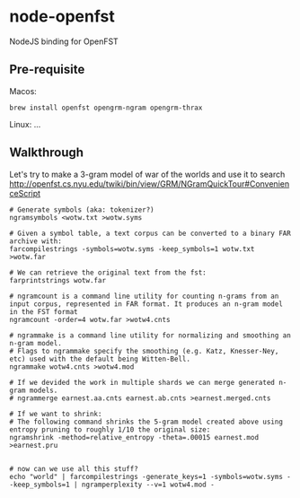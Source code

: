 # node-openfst
NodeJS binding for OpenFST

## Pre-requisite

Macos:
```
brew install openfst opengrm-ngram opengrm-thrax
```

Linux:
...


## Walkthrough
Let's try to make a 3-gram model of war of the worlds and use it to search
http://openfst.cs.nyu.edu/twiki/bin/view/GRM/NGramQuickTour#ConvenienceScript
```
# Generate symbols (aka: tokenizer?)
ngramsymbols <wotw.txt >wotw.syms

# Given a symbol table, a text corpus can be converted to a binary FAR archive with:
farcompilestrings -symbols=wotw.syms -keep_symbols=1 wotw.txt >wotw.far

# We can retrieve the original text from the fst:
farprintstrings wotw.far

# ngramcount is a command line utility for counting n-grams from an input corpus, represented in FAR format. It produces an n-gram model in the FST format
ngramcount -order=4 wotw.far >wotw4.cnts

# ngrammake is a command line utility for normalizing and smoothing an n-gram model.
# Flags to ngrammake specify the smoothing (e.g. Katz, Knesser-Ney, etc) used with the default being Witten-Bell.
ngrammake wotw4.cnts >wotw4.mod

# If we devided the work in multiple shards we can merge generated n-gram models.
# ngrammerge earnest.aa.cnts earnest.ab.cnts >earnest.merged.cnts

# If we want to shrink:
# The following command shrinks the 5-gram model created above using entropy pruning to roughly 1/10 the original size:
ngramshrink -method=relative_entropy -theta=.00015 earnest.mod >earnest.pru


# now can we use all this stuff?
echo "world" | farcompilestrings -generate_keys=1 -symbols=wotw.syms --keep_symbols=1 | ngramperplexity --v=1 wotw4.mod -

```
